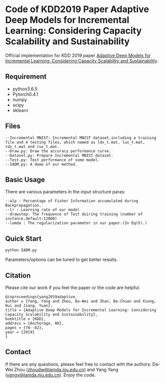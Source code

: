 # Code of KDD2019 Paper Adaptive Deep Models for Incremental Learning: Considering Capacity Scalability and Sustainability

Official implementation for KDD 2019 paper [Adaptive Deep Models for Incremental Learning: Considering Capacity Scalability and Sustainability](https://dl.acm.org/doi/10.1145/3292500.3330865).

## Requirement
- python3.6.5
- Pytorch0.4.1
- numpy
- scipy
- sklearn

## Files 
    --Incremental MNIST: Incremental MNIST dataset,including a training file and 4 testing files, which named as ldx_t.mat, lux_t.mat, rdx_t.mat and rux_t.mat.
    --Draw.py: Draw the accuracy performance curve.
    --Dataset.py: Prepare Incremental MNIST dataset.
    --Test.py: Test performance of some model.
    --IADM.py: A demo of our method.

## Basic Usage  
There are various parameters in the input structure paras:

    --alp : Percentage of Fisher Information accumulated during Backpropagation.
    --lr : Learning rate of our model
    --drawstep: The frequence of Test duiring training (number of instance,default:12000)
    --lamda : The regularization parameter in our paper.(In Eq(5).)

## Quick Start
```
python IADM.py 
```
Parameters/options can be tuned to get better results.


## Citation 
Please cite our work if you feel the paper or the code are helpful.

```
@inproceedings{yang2019adaptive,
author = {Yang, Yang and Zhou, Da-Wei and Zhan, De-Chuan and Xiong, Hui and Jiang, Yuan},
title = {Adaptive Deep Models for Incremental Learning: Considering Capacity Scalability and Sustainability},
booktitle = {KDD},
address = {Anchorage, AK},
pages = {74--82},
year = {2019}
}
```

## Contact 
If there are any questions, please feel free to contact with the authors:  Da-Wei Zhou (zhoudw@lamda.nju.edu.cn) and Yang Yang (yangy@lamda.nju.edu.cn). Enjoy the code.
